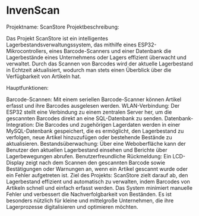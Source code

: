 # InvenScan
Projektname: ScanStore
Projektbeschreibung:

Das Projekt ScanStore ist ein intelligentes Lagerbestandsverwaltungssystem, das mithilfe eines ESP32-Mikrocontrollers, eines Barcode-Scanners und einer Datenbank die Lagerbestände eines Unternehmens oder Lagers effizient überwacht und verwaltet. Durch das Scannen von Barcodes wird der aktuelle Lagerbestand in Echtzeit aktualisiert, wodurch man stets einen Überblick über die Verfügbarkeit von Artikeln hat.

Hauptfunktionen:

Barcode-Scannen: Mit einem seriellen Barcode-Scanner können Artikel erfasst und ihre Barcodes ausgelesen werden.
WLAN-Verbindung: Der ESP32 stellt eine Verbindung zu einem zentralen Server her, um die gescannten Barcodes direkt an eine SQL-Datenbank zu senden.
Datenbank-Integration: Die Barcodes und zugehörigen Lagerdaten werden in einer MySQL-Datenbank gespeichert, die es ermöglicht, den Lagerbestand zu verfolgen, neue Artikel hinzuzufügen oder bestehende Bestände zu aktualisieren.
Bestandsüberwachung: Über eine Weboberfläche kann der Benutzer den aktuellen Lagerbestand einsehen und Berichte über Lagerbewegungen abrufen.
Benutzerfreundliche Rückmeldung: Ein LCD-Display zeigt nach dem Scannen den gescannten Barcode sowie Bestätigungen oder Warnungen an, wenn ein Artikel gescannt wurde oder ein Fehler aufgetreten ist.
Ziel des Projekts: ScanStore zielt darauf ab, den Lagerbestand effizient und automatisch zu verwalten, indem Barcodes von Artikeln schnell und einfach erfasst werden. Das System minimiert manuelle Fehler und verbessert die Nachverfolgbarkeit von Beständen. Es ist besonders nützlich für kleine und mittelgroße Unternehmen, die ihre Lagerprozesse digitalisieren und optimieren möchten.


